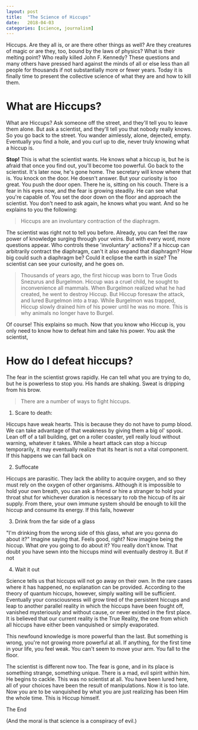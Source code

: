```yaml
---
layout: post
title:  "The Science of Hiccups"
date:   2018-04-03
categories: [science, journalism]
---
```


Hiccups. Are they all is, or are there other things as well? Are they creatures of magic or are they, too, bound by the laws of physics? What is their melting point? Who really killed John F. Kennedy? These questions and many others have pressed hard against the minds of all or else less than all people for thousands if not substantially more or fewer years. Today it is finally time to present the collective science of what they are and how to kill them.

# What are Hiccups?

What are Hiccups? Ask someone off the street, and they'll tell you to leave them alone. But ask a scientist, and they'll tell you that nobody really knows. So you go back to the street. You wander aimlessly, alone, dejected, empty. Eventually you find a hole, and you curl up to die, never truly knowing what a hiccup is. 

**Stop!** This is what the scientist wants. He knows what a hiccup is, but he is afraid that once you find out, you'll become too powerful. Go back to the scientist. It's later now, he's gone home. The secretary will know where that is. You knock on the door. He doesn't answer. But your curiosity is too great. You push the door open. There he is, sitting on his couch. There is a fear in his eyes now, and the fear is growing steadily. He can see what you're capable of. You set the door down on the floor and approach the scientist. You don't need to ask again, he knows what you want. And so he explains to you the following:

>Hiccups are an involuntary contraction of the diaphragm. 

The scientist was right not to tell you before. Already, you can feel the raw power of knowledge surging through your veins. But with every word, more questions appear. Who controls these 'involuntary' actions? If a hiccup can arbitrarily contract the diaphragm, can't it also expand that diaphragm? How big could such a diaphragm be? Could it eclipse the earth in size? The scientist can see your curiosity, and he goes on. 

>Thousands of years ago, the first hiccup was born to True Gods Snezurus and Burgelmon. Hiccup was a cruel child, he sought to inconvenience all mammals. When Burgelmon realized what he had created, he went to destroy Hiccup. But Hiccup foresaw the attack, and lured Burgelmon into a trap. While Burgelmon was trapped, Hiccup slowly drained him of his power until he was no more. This is why animals no longer have to Burgel.

Of course! This explains so much. Now that you know who Hiccup is, you only need to know how to defeat him and take his power. You ask the scientist,

# How do I defeat hiccups?

The fear in the scientist grows rapidly. He can tell what you are trying to do, but he is powerless to stop you. His hands are shaking. Sweat is dripping from his brow. 

> There are a number of ways to fight hiccups.

1. Scare to death:

Hiccups have weak hearts. This is because they do not have to pump blood. We can take advantage of that weakness by giving them a big ol' spook. Lean off of a tall building, get on a roller coaster, yell really loud without warning, whatever it takes. While a heart attack can stop a hiccup temporarily, it may eventually realize that its heart is not a vital component. If this happens we can fall back on

2. Suffocate

Hiccups are parasitic. They lack the ability to acquire oxygen, and so they must rely on the oxygen of other organisms. Although it is impossible to hold your own breath, you can ask a friend or hire a stranger to hold your throat shut for whichever duration is necessary to rob the hiccup of its air supply. From there, your own immune system should be enough to kill the hiccup and consume its energy. If this fails, however

3. Drink from the far side of a glass

"I'm drinking from the wrong side of this glass, what are you gonna do about it?" Imagine saying that. Feels good, right? Now imagine being the hiccup. What *are* you going to do about it? You really don't know. That doubt you have sewn into the hiccups mind will eventually destroy it. But if not

4. Wait it out

Science tells us that hiccups will not go away on their own. In the rare cases where it has happened, no explanation can be provided. According to the theory of quantum hiccups, however, simply waiting will be sufficient. Eventually your consciousness will grow tired of the persistent hiccups and leap to another parallel reality in which the hiccups have been fought off, vanished mysteriously and without cause, or never existed in the first place. It is believed that our current reality is the True Reality, the one from which all hiccups have either been vanquished or simply evaporated. 

This newfound knowledge is more powerful than the last. But something is wrong, you're not growing more powerful at all. If anything, for the first time in your life, you feel weak. You can't seem to move your arm. You fall to the floor.

The scientist is different now too. The fear is gone, and in its place is something strange, something unique. There is a mad, evil spirit within him. He begins to cackle. This was no scientist at all. You have been lured here, all of your choices have been the result of manipulations. Now it is too late. Now you are to be vanquished by what you are just realizing has been Him the whole time. This is Hiccup himself. 

The End

(And the moral is that science is a conspiracy of evil.)